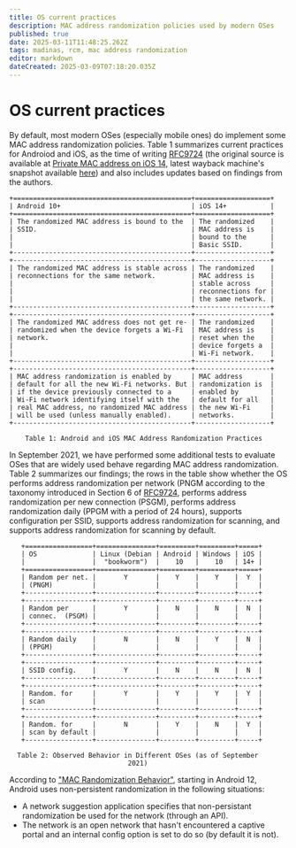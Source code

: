 ```yaml
---
title: OS current practices
description: MAC address randomization policies used by modern OSes
published: true
date: 2025-03-11T11:48:25.262Z
tags: madinas, rcm, mac address randomization
editor: markdown
dateCreated: 2025-03-09T07:18:20.035Z
---
```


# OS current practices
   
By default, most modern OSes (especially mobile ones) do implement some MAC address randomization policies. Table 1 summarizes current practices for Androiod and iOS, as the time of writing [RFC9724](https://www.rfc-editor.org/info/rfc9724) (the original source is available at [Private MAC address on iOS 14](https://www.fing.com/news/private-mac-address-on-ios-14), latest wayback machine's snapshot available [here](https://web.archive.org/web/20230905111429/https://www.fing.com/news/private-mac-address-on-ios-14)) and also includes updates based on findings from the authors.

    +=============================================+===================+
    | Android 10+                                 | iOS 14+           |
    +=============================================+===================+
    | The randomized MAC address is bound to the  | The randomized    |
    | SSID.                                       | MAC address is    |
    |                                             | bound to the      |
    |                                             | Basic SSID.       |
    +---------------------------------------------+-------------------+
    +---------------------------------------------+-------------------+
    | The randomized MAC address is stable across | The randomized    |
    | reconnections for the same network.         | MAC address is    |
    |                                             | stable across     |
    |                                             | reconnections for |
    |                                             | the same network. |
    +---------------------------------------------+-------------------+
    +---------------------------------------------+-------------------+
    | The randomized MAC address does not get re- | The randomized    |
    | randomized when the device forgets a Wi-Fi  | MAC address is    |
    | network.                                    | reset when the    |
    |                                             | device forgets a  |
    |                                             | Wi-Fi network.    |
    +---------------------------------------------+-------------------+
    +---------------------------------------------+-------------------+
    | MAC address randomization is enabled by     | MAC address       |
    | default for all the new Wi-Fi networks. But | randomization is  |
    | if the device previously connected to a     | enabled by        |
    | Wi-Fi network identifying itself with the   | default for all   |
    | real MAC address, no randomized MAC address | the new Wi-Fi     |
    | will be used (unless manually enabled).     | networks.         |
    +---------------------------------------------+-------------------+

        Table 1: Android and iOS MAC Address Randomization Practices

In September 2021, we have performed some additional tests to evaluate OSes that are widely used behave regarding MAC address randomization. Table 2 summarizes our findings; the rows in the table show whether the OS performs address randomization per network (PNGM according to the taxonomy introduced in Section 6 of [RFC9724](https://www.rfc-editor.org/info/rfc9724), performs address randomization per new connection (PSGM), performs address randomization daily (PPGM with a period of 24 hours), supports configuration per SSID, supports address randomization for scanning, and supports address randomization for scanning by default.

       +=================+===============+=========+=========+=====+
       | OS              | Linux (Debian | Android | Windows | iOS |
       |                 |  "bookworm")  |    10   |    10   | 14+ |
       +=================+===============+=========+=========+=====+
       | Random per net. |       Y       |    Y    |    Y    |  Y  |
       | (PNGM)          |               |         |         |     |
       +-----------------+---------------+---------+---------+-----+
       +-----------------+---------------+---------+---------+-----+
       | Random per      |       Y       |    N    |    N    |  N  |
       | connec.  (PSGM) |               |         |         |     |
       +-----------------+---------------+---------+---------+-----+
       +-----------------+---------------+---------+---------+-----+
       | Random daily    |       N       |    N    |    Y    |  N  |
       | (PPGM)          |               |         |         |     |
       +-----------------+---------------+---------+---------+-----+
       +-----------------+---------------+---------+---------+-----+
       | SSID config.    |       Y       |    N    |    N    |  N  |
       +-----------------+---------------+---------+---------+-----+
       +-----------------+---------------+---------+---------+-----+
       | Random. for     |       Y       |    Y    |    Y    |  Y  |
       | scan            |               |         |         |     |
       +-----------------+---------------+---------+---------+-----+
       +-----------------+---------------+---------+---------+-----+
       | Random. for     |       N       |    Y    |    N    |  Y  |
       | scan by default |               |         |         |     |
       +-----------------+---------------+---------+---------+-----+
 
      Table 2: Observed Behavior in Different OSes (as of September
                                  2021)

According to ["MAC Randomization Behavior"](https://source.android.com/devices/tech/connect/wifi-mac-randomization-behavior), starting in Android 12, Android uses non-persistent randomization in the following situations:
   
   - A network suggestion application specifies that non-persistant randomization be used for the network (through an API).
   - The network is an open network that hasn't encountered a captive portal and an internal config option is set to do so (by default it is not).
